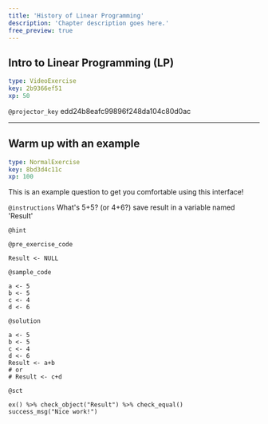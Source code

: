 ```yaml
---
title: 'History of Linear Programming'
description: 'Chapter description goes here.'
free_preview: true
---
```


## Intro to Linear Programming (LP)

```yaml
type: VideoExercise
key: 2b9366ef51
xp: 50
```

`@projector_key`
edd24b8eafc99896f248da104c80d0ac

---

## Warm up with an example

```yaml
type: NormalExercise
key: 8bd3d4c11c
xp: 100
```

This is an example question to get you comfortable using this interface!

`@instructions`
What's 5+5?              (or 4+6?)	save result in a variable named 'Result'

`@hint`


`@pre_exercise_code`
```{r}
Result <- NULL
```

`@sample_code`
```{r}
a <- 5
b <- 5
c <- 4
d <- 6
```

`@solution`
```{r}
a <- 5
b <- 5
c <- 4
d <- 6
Result <- a+b
# or 
# Result <- c+d
```

`@sct`
```{r}
ex() %>% check_object("Result") %>% check_equal()
success_msg("Nice work!")
```
